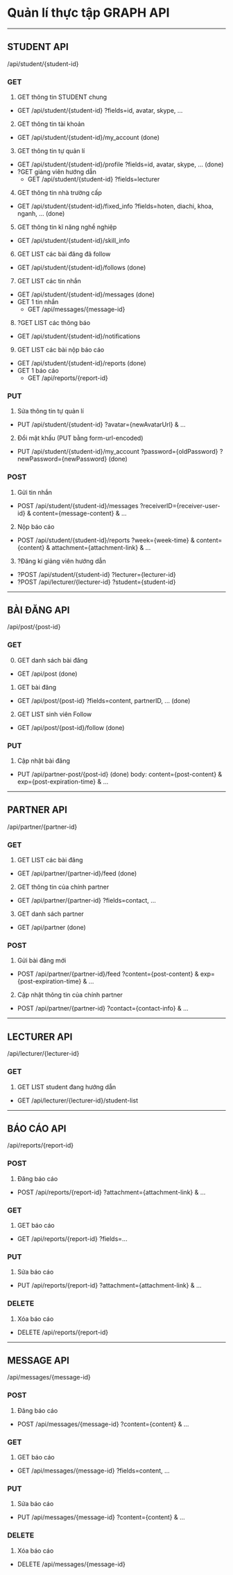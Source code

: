 # Quản lí thực tập GRAPH API

---

## STUDENT API
/api/student/{student-id}

### GET 
1. GET thông tin STUDENT chung
- GET /api/student/{student-id} ?fields=id, avatar, skype, ...
2. GET thông tin tài khoản
- GET /api/student/{student-id}/my_account (done)
3. GET thông tin tự quản lí
- GET /api/student/{student-id}/profile ?fields=id, avatar, skype, ... (done)
- ?GET giảng viên hướng dẫn
    - GET /api/student/{student-id} ?fields=lecturer
4. GET thông tin nhà trường cấp
- GET /api/student/{student-id}/fixed_info ?fields=hoten, diachi, khoa, nganh, ... (done)
5. GET thông tin kĩ năng nghề nghiệp
- GET /api/student/{student-id}/skill_info
6. GET LIST các bài đăng đã follow
- GET /api/student/{student-id}/follows (done)
7. GET LIST các tin nhắn
- GET /api/student/{student-id}/messages (done)
- GET 1 tin nhắn
    - GET /api/messages/{message-id}
8. ?GET LIST các thông báo
- GET /api/student/{student-id}/notifications
9. GET LIST các bài nộp báo cáo
- GET /api/student/{student-id}/reports (done)
- GET 1 báo cáo
    - GET /api/reports/{report-id}

### PUT
1. Sửa thông tin tự quản lí
- PUT /api/student/{student-id} ?avatar={newAvatarUrl} & ...
2. Đổi mật khẩu (PUT bằng form-url-encoded)
- PUT /api/student/{student-id}/my_account ?password={oldPassword} ?newPassword={newPassword} (done)


### POST
1. Gửi tin nhắn
- POST /api/student/{student-id}/messages ?receiverID={receiver-user-id} & content={message-content} & ...
2. Nộp báo cáo
- POST /api/student/{student-id}/reports ?week={week-time} & content={content} & attachment={attachment-link} & ...
3. ?Đăng kí giảng viên hướng dẫn
- ?POST /api/student/{student-id} ?lecturer={lecturer-id}
- ?POST /api/lecturer/{lecturer-id} ?student={student-id}

---

## BÀI ĐĂNG API
/api/post/{post-id}


### GET
0. GET danh sách bài đăng
- GET /api/post (done)
1. GET bài đăng
- GET /api/post/{post-id} ?fields=content, partnerID, ... (done)
2. GET LIST sinh viên Follow
- GET /api/post/{post-id}/follow (done)

### PUT

1. Cập nhật bài đăng
- PUT /api/partner-post/{post-id}  (done)
body: content={post-content} & exp={post-expiration-time} & ... 

---

## PARTNER API
/api/partner/{partner-id}

### GET 

1. GET LIST các bài đăng
- GET /api/partner/{partner-id}/feed (done)
2. GET thông tin của chính partner
- GET /api/partner/{partner-id} ?fields=contact, ...
3. GET danh sách partner
- GET /api/partner (done)

### POST

1. Gửi bài đăng mới
- POST /api/partner/{partner-id}/feed ?content={post-content} & exp={post-expiration-time} & ...
2. Cập nhật thông tin của chính partner
- POST /api/partner/{partner-id} ?contact={contact-info} & ...

---

## LECTURER API
/api/lecturer/{lecturer-id}

### GET

1. GET LIST student đang hướng dẫn
- GET /api/lecturer/{lecturer-id}/student-list

---

## BÁO CÁO API
/api/reports/{report-id}

### POST
1. Đăng báo cáo
- POST /api/reports/{report-id} ?attachment={attachment-link} & ...

### GET
1. GET báo cáo
- GET /api/reports/{report-id} ?fields=...

### PUT
1. Sửa báo cáo
- PUT /api/reports/{report-id} ?attachment={attachment-link} & ...

### DELETE
1. Xóa báo cáo
- DELETE /api/reports/{report-id}

---

## MESSAGE API
/api/messages/{message-id}

### POST
1. Đăng báo cáo
- POST /api/messages/{message-id} ?content={content} & ...

### GET
1. GET báo cáo
- GET /api/messages/{message-id} ?fields=content, ...

### PUT
1. Sửa báo cáo
- PUT /api/messages/{message-id} ?content={content} & ...

### DELETE
1. Xóa báo cáo
- DELETE /api/messages/{message-id}